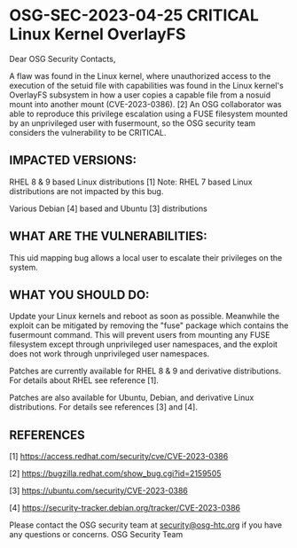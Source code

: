 # OSG-SEC-2023-04-25 CRITICAL Linux Kernel OverlayFS

Dear OSG Security Contacts,

A flaw was found in the Linux kernel, where unauthorized access to the execution of the setuid file with capabilities was found in the Linux kernel's OverlayFS subsystem in how a user copies a capable file from a nosuid mount into another mount (CVE-2023-0386). [2]  An OSG collaborator was able to reproduce this privilege escalation using a FUSE filesystem mounted by an unprivileged user with fusermount, so the OSG security team considers the vulnerability to be CRITICAL.

## IMPACTED VERSIONS:

RHEL 8 & 9 based Linux distributions [1]
Note: RHEL 7 based Linux distributions are not impacted by this bug.

Various Debian [4] based and Ubuntu [3] distributions

## WHAT ARE THE VULNERABILITIES:

This uid mapping bug allows a local user to escalate their privileges on the system.

## WHAT YOU SHOULD DO:

Update your Linux kernels and reboot as soon as possible. Meanwhile the exploit can be mitigated by removing the "fuse" package which contains the fusermount command. This will prevent users from mounting any FUSE filesystem except through unprivileged user namespaces, and the exploit does not work through unprivileged user namespaces.

Patches are currently available for RHEL 8 & 9 and derivative distributions. For details about RHEL see reference [1].

Patches are also available for Ubuntu, Debian, and derivative Linux distributions. For details see references [3] and [4].

## REFERENCES

[1] https://access.redhat.com/security/cve/CVE-2023-0386

[2] https://bugzilla.redhat.com/show_bug.cgi?id=2159505

[3] https://ubuntu.com/security/CVE-2023-0386

[4] https://security-tracker.debian.org/tracker/CVE-2023-0386


Please contact the OSG security team at security@osg-htc.org if you have any questions or concerns.
OSG Security Team
